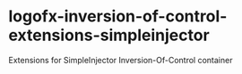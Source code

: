 # logofx-inversion-of-control-extensions-simpleinjector
Extensions for SimpleInjector Inversion-Of-Control container
